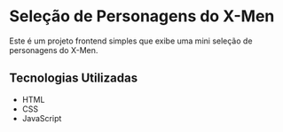 # Seleção de Personagens do X-Men

Este é um projeto frontend simples que exibe uma mini seleção de personagens do X-Men.

## Tecnologias Utilizadas

- HTML
- CSS
- JavaScript
